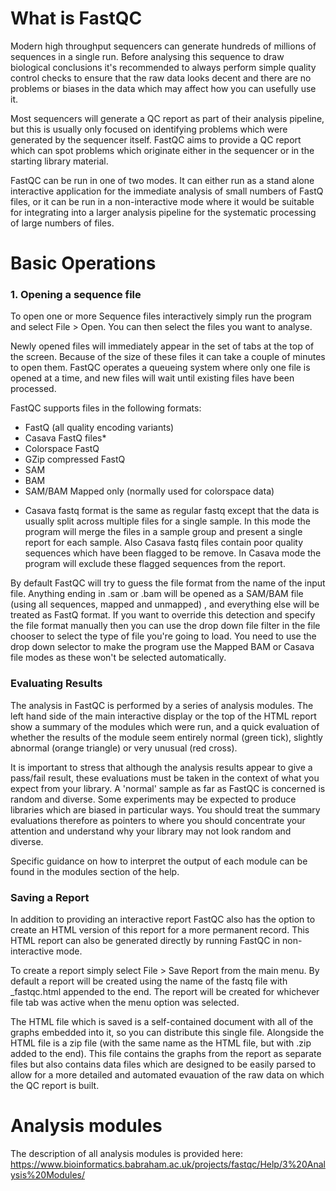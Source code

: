 # What is FastQC

Modern high throughput sequencers can generate hundreds of millions of sequences in a single run. Before analysing this sequence to draw biological conclusions it's recommended to always perform simple quality control checks to ensure that the raw data looks decent and there are no problems or biases in the data which may affect how you can usefully use it.

Most sequencers will generate a QC report as part of their analysis pipeline, but this is usually only focused on identifying problems which were generated by the sequencer itself. FastQC aims to provide a QC report which can spot problems which originate either in the sequencer or in the starting library material.

FastQC can be run in one of two modes. It can either run as a stand alone interactive application for the immediate analysis of small numbers of FastQ files, or it can be run in a non-interactive mode where it would be suitable for integrating into a larger analysis pipeline for the systematic processing of large numbers of files.

# Basic Operations
### 1. Opening a sequence file

To open one or more Sequence files interactively simply run the program and select File > Open. You can then select the files you want to analyse.

Newly opened files will immediately appear in the set of tabs at the top of the screen. Because of the size of these files it can take a couple of minutes to open them. FastQC operates a queueing system where only one file is opened at a time, and new files will wait until existing files have been processed.

FastQC supports files in the following formats:

- FastQ (all quality encoding variants)
- Casava FastQ files*
- Colorspace FastQ
- GZip compressed FastQ
- SAM
- BAM
- SAM/BAM Mapped only (normally used for colorspace data)
* Casava fastq format is the same as regular fastq except that the data is usually split across multiple files for a single sample. In this mode the program will merge the files in a sample group and present a single report for each sample. Also Casava fastq files contain poor quality sequences which have been flagged to be remove. In Casava mode the program will exclude these flagged sequences from the report.

By default FastQC will try to guess the file format from the name of the input file. Anything ending in .sam or .bam will be opened as a SAM/BAM file (using all sequences, mapped and unmapped) , and everything else will be treated as FastQ format. If you want to override this detection and specify the file format manually then you can use the drop down file filter in the file chooser to select the type of file you're going to load. You need to use the drop down selector to make the program use the Mapped BAM or Casava file modes as these won't be selected automatically.

### Evaluating Results

The analysis in FastQC is performed by a series of analysis modules. The left hand side of the main interactive display or the top of the HTML report show a summary of the modules which were run, and a quick evaluation of whether the results of the module seem entirely normal (green tick), slightly abnormal (orange triangle) or very unusual (red cross).

It is important to stress that although the analysis results appear to give a pass/fail result, these evaluations must be taken in the context of what you expect from your library. A 'normal' sample as far as FastQC is concerned is random and diverse. Some experiments may be expected to produce libraries which are biased in particular ways. You should treat the summary evaluations therefore as pointers to where you should concentrate your attention and understand why your library may not look random and diverse.

Specific guidance on how to interpret the output of each module can be found in the modules section of the help.

### Saving a Report

In addition to providing an interactive report FastQC also has the option to create an HTML version of this report for a more permanent record. This HTML report can also be generated directly by running FastQC in non-interactive mode.

To create a report simply select File > Save Report from the main menu. By default a report will be created using the name of the fastq file with _fastqc.html appended to the end. The report will be created for whichever file tab was active when the menu option was selected.

The HTML file which is saved is a self-contained document with all of the graphs embedded into it, so you can distribute this single file. Alongside the HTML file is a zip file (with the same name as the HTML file, but with .zip added to the end). This file contains the graphs from the report as separate files but also contains data files which are designed to be easily parsed to allow for a more detailed and automated evauation of the raw data on which the QC report is built.

# Analysis modules

The description of all analysis modules is provided here: https://www.bioinformatics.babraham.ac.uk/projects/fastqc/Help/3%20Analysis%20Modules/
